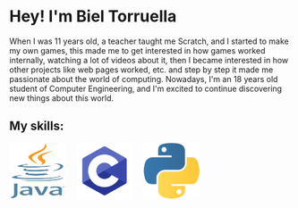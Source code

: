 <!DOCTYPE html>
<html lang="ca">
<head>
    <style>
        .skills {
            display: flex;
            gap: 20px;
            margin-top: 10px;
        }
        .skills img {
            height: 100px;
            width: 100px;
        }
    </style>
</head>
<body>
    <h1>Hey! I'm Biel Torruella</h1>
    <p>When I was 11 years old, a teacher taught me Scratch, and I started to make my own games, this made me to get interested in how games worked internally, watching a lot of videos about it, then I became interested in how other projects like web pages worked, etc. and step by step it made me passionate about the world of computing.
Nowadays, I'm an 18 years old student of Computer Engineering, and I'm excited to continue discovering new things about this world.</p>
    <h2>My skills:</h2>
    <div class="skills">
        <img src="java.png" alt="Java" width = "200" height = "300">
        <img src="c.png" alt="C" width = "300" height = "300">
        <img src="python.png" alt="Python" width = "300" height = "300">
    </div>
</body>
</html>
